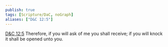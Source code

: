 ```yaml
---
publish: true
tags: [Scripture/DaC, noGraph]
aliases: ["D&C 12:5"]
---
```

[D&C 12:5](https://churchofjesuschrist.org/study/scriptures/dc-testament/dc/12?lang=eng&id=p5#p5) Therefore, if you will ask of me you shall receive; if you will knock it shall be opened unto you.
